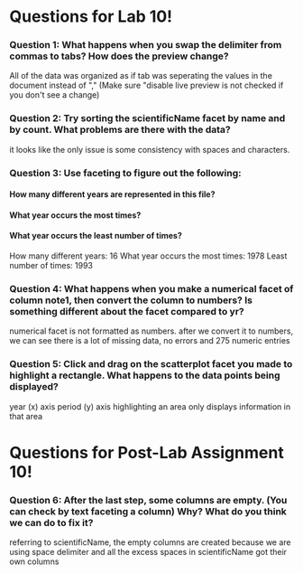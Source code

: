 # Questions for Lab 10!

### Question 1: What happens when you swap the delimiter from commas to tabs? How does the preview change? 
All of the data was organized as if tab was seperating the values in the document instead of ","
(Make sure "disable live preview is not checked if you don't see a change)

### Question 2: Try sorting the scientificName facet by name and by count. What problems are there with the data?
it looks like the only issue is some consistency with spaces and characters.

### Question 3: Use faceting to figure out the following:
#### How many different years are represented in this file?
#### What year occurs the most times?
#### What year occurs the least number of times?
How many different years: 16
What year occurs the most times: 1978
Least number of times: 1993

### Question 4: What happens when you make a numerical facet of column note1, then convert the column to numbers? Is something different about the facet compared to yr?
numerical facet is not formatted as numbers.
after we convert it to numbers, we can see there is a lot of missing data, no errors and 275 numeric entries

### Question 5: Click and drag on the scatterplot facet you made to highlight a rectangle. What happens to the data points being displayed?
year (x) axis
period (y) axis
highlighting an area only displays information in that area

# Questions for Post-Lab Assignment 10!

### Question 6: After the last step, some columns are empty. (You can check by text faceting a column) Why? What do you think we can do to fix it?

referring to scientificName, the empty columns are created because we are using space delimiter and all the excess spaces in scientificName got their own columns